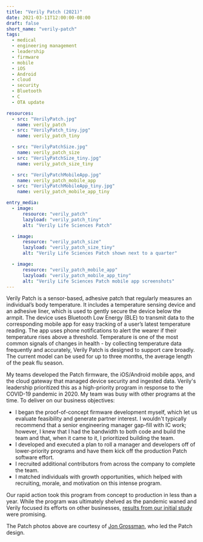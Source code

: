 ```yaml
---
title: "Verily Patch (2021)"
date: 2021-03-11T12:00:00-08:00
draft: false
short_name: "verily-patch"
tags:
  - medical
  - engineering management
  - leadership
  - firmware
  - mobile
  - iOS
  - Android
  - cloud
  - security
  - Bluetooth
  - C
  - OTA update

resources:
  - src: "VerilyPatch.jpg"
    name: verily_patch
  - src: "VerilyPatch_tiny.jpg"
    name: verily_patch_tiny

  - src: "VerilyPatchSize.jpg"
    name: verily_patch_size
  - src: "VerilyPatchSize_tiny.jpg"
    name: verily_patch_size_tiny

  - src: "VerilyPatchMobileApp.jpg"
    name: verily_patch_mobile_app
  - src: "VerilyPatchMobileApp_tiny.jpg"
    name: verily_patch_mobile_app_tiny

entry_media:
  - image:
      resource: "verily_patch"
      lazyload: "verily_patch_tiny"
      alt: "Verily Life Sciences Patch"

  - image:
      resource: "verily_patch_size"
      lazyload: "verily_patch_size_tiny"
      alt: "Verily Life Sciences Patch shown next to a quarter"

  - image:
      resource: "verily_patch_mobile_app"
      lazyload: "verily_patch_mobile_app_tiny"
      alt: "Verily Life Sciences Patch mobile app screenshots"
---
```

Verily Patch is a sensor-based, adhesive patch that regularly measures an individual’s body temperature. It includes a temperature sensing device and an adhesive liner, which is used to gently secure the device below the armpit. The device uses Bluetooth Low Energy (BLE) to transmit data to the corresponding mobile app for easy tracking of a user’s latest temperature reading. The app uses phone notifications to alert the wearer if their temperature rises above a threshold. Temperature is one of the most common signals of changes in health - by collecting temperature data frequently and accurately, Verily Patch is designed to support care broadly. The current model can be used for up to three months, the average length of the peak flu season.

My teams developed the Patch firmware, the iOS/Android mobile apps, and the cloud gateway that managed device security and ingested data. Verily's leadership prioritized this as a high-priority program in response to the COVID-19 pandemic in 2020. My team was busy with other programs at the time. To deliver on our business objectives:

* I began the proof-of-concept firmware development myself, which let us evaluate feasibility and generate partner interest. I wouldn't typically recommend that a senior engineering manager gap-fill with IC work; however, I knew that I had the bandwidth to both code and build the team and that, when it came to it, I prioritized building the team.
* I developed and executed a plan to roll a manager and developers off of lower-priority programs and have them kick off the production Patch software effort.
* I recruited additional contributors from across the company to complete the team.
* I matched individuals with growth opportunities, which helped with recruiting, morale, and motivation on this intense program.   
 
Our rapid action took this program from concept to production in less than a year. While the program was ultimately shelved as the pandemic waned and Verily focused its efforts on other businesses, [results from our initial study](https://school.wakehealth.edu/research/institutes-and-centers/center-for-healthcare-innovation/research/verily-patch) were promising.

The Patch photos above are courtesy of [Jon Grossman](http://www.jongrossman.com/patch), who led the Patch design.

